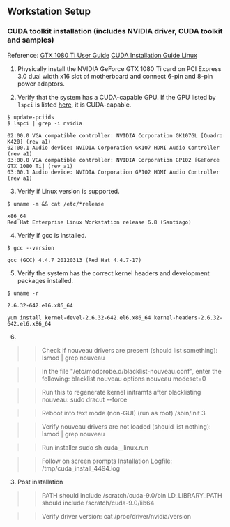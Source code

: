 ## Workstation Setup

### CUDA toolkit installation (includes NVIDIA driver, CUDA toolkit and samples)
Reference:
[GTX 1080 Ti User Guide](wrkstn-setup/cuda/GTX_1080_Ti_User_Guide.pdf)
[CUDA Installation Guide Linux](wrkstn-setup/cuda/CUDA_Installation_Guide_Linux.pdf)

1. Physically install the NVIDIA GeForce GTX 1080 Ti card on PCI Express 3.0 dual width x16 slot of motherboard and connect 6-pin and 8-pin power adaptors.

2. Verify that the system has a CUDA-capable GPU. If the GPU listed by ```lspci``` is listed [here](https://developer.nvidia.com/cuda-gpus), it is CUDA-capable.
```
$ update-pciids
$ lspci | grep -i nvidia
```
```
02:00.0 VGA compatible controller: NVIDIA Corporation GK107GL [Quadro K420] (rev a1)
02:00.1 Audio device: NVIDIA Corporation GK107 HDMI Audio Controller (rev a1)
03:00.0 VGA compatible controller: NVIDIA Corporation GP102 [GeForce GTX 1080 Ti] (rev a1)
03:00.1 Audio device: NVIDIA Corporation GP102 HDMI Audio Controller (rev a1)
```

3. Verify if Linux version is supported.
```
$ uname -m && cat /etc/*release
```
```
x86_64
Red Hat Enterprise Linux Workstation release 6.8 (Santiago)
```

4. Verify if gcc is installed.
```
$ gcc --version
```
```
gcc (GCC) 4.4.7 20120313 (Red Hat 4.4.7-17)
```

5. Verify the system has the correct kernel headers and development packages installed.
```
$ uname -r
```
```
2.6.32-642.el6.x86_64
```
```
yum install kernel-devel-2.6.32-642.el6.x86_64 kernel-headers-2.6.32-642.el6.x86_64
```

6. 
>> Check if nouveau drivers are present (should list something):
lsmod | grep nouveau

>> In the file "/etc/modprobe.d/blacklist-nouveau.conf", enter the following:
blacklist nouveau
options nouveau modeset=0

>> Run this to regenerate kernel initramfs after blacklisting nouveau:
sudo dracut --force

>> Reboot into text mode (non-GUI) (run as root)
/sbin/init 3

>> Verify nouveau drivers are not loaded (should list nothing):
lsmod | grep nouveau

>> Run installer
sudo sh cuda_<version>_linux.run

>> Follow on screen prompts
>> Installation Logfile: /tmp/cuda_install_4494.log

3) Post installation
>> PATH should include /scratch/cuda-9.0/bin
>> LD_LIBRARY_PATH should include /scratch/cuda-9.0/lib64

>> Verify driver version:
cat /proc/driver/nvidia/version
